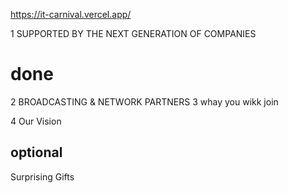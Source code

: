 https://it-carnival.vercel.app/

1
SUPPORTED BY THE NEXT GENERATION OF COMPANIES

# done

2
BROADCASTING & NETWORK PARTNERS
3
whay you wikk join

4 Our Vision

## optional

Surprising Gifts

<!--
<div>
<div className="relative">
  {/* <div
    className="h-[200px] w-[200px] -right-5 rounded-full absolute  bg-gradient-to-r from-[#fff]  to-[#fff] opacity-20 blur-2xl "
  ></div> */}
  <div className=" "></div>
  {/* <div
    className="relative flex h-64 w-64 items-center justify-center rounded-lg bg-slate-900 text-slate-300"
  >
    Gradient shadow
  </div> */}
</div>
</div>
 -->

<!--   {/* <div className="relative " style={{ backgroundImage: `url(${banner})` }}>
        <div className=" ">
          <h1 className="text-3xl lg:text-5xl font-semibold text-white">The ninth anniversary of Edulife IT Institute
          </h1>
          <p className="text-white font-medium mt-2">Hilltracts IT Cornival Lorem ipsum dolor sit amet consectetur adipisicing elit. <span className="text-[#21c964]">Edulife It instute</span></p>
          <div>
            <button className="mt-5 lg:mt-8 px-5 py-1 rounded-md  border-2  font-medium text-lg">Book Ticket</button>
          </div>
        </div>

      </div> */} -->
